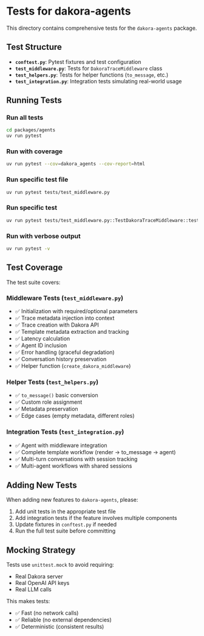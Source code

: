 # Tests for dakora-agents

This directory contains comprehensive tests for the `dakora-agents` package.

## Test Structure

- **`conftest.py`**: Pytest fixtures and test configuration
- **`test_middleware.py`**: Tests for `DakoraTraceMiddleware` class
- **`test_helpers.py`**: Tests for helper functions (`to_message`, etc.)
- **`test_integration.py`**: Integration tests simulating real-world usage

## Running Tests

### Run all tests

```bash
cd packages/agents
uv run pytest
```

### Run with coverage

```bash
uv run pytest --cov=dakora_agents --cov-report=html
```

### Run specific test file

```bash
uv run pytest tests/test_middleware.py
```

### Run specific test

```bash
uv run pytest tests/test_middleware.py::TestDakoraTraceMiddleware::test_middleware_initialization
```

### Run with verbose output

```bash
uv run pytest -v
```

## Test Coverage

The test suite covers:

### Middleware Tests (`test_middleware.py`)
- ✅ Initialization with required/optional parameters
- ✅ Trace metadata injection into context
- ✅ Trace creation with Dakora API
- ✅ Template metadata extraction and tracking
- ✅ Latency calculation
- ✅ Agent ID inclusion
- ✅ Error handling (graceful degradation)
- ✅ Conversation history preservation
- ✅ Helper function (`create_dakora_middleware`)

### Helper Tests (`test_helpers.py`)
- ✅ `to_message()` basic conversion
- ✅ Custom role assignment
- ✅ Metadata preservation
- ✅ Edge cases (empty metadata, different roles)

### Integration Tests (`test_integration.py`)
- ✅ Agent with middleware integration
- ✅ Complete template workflow (render → to_message → agent)
- ✅ Multi-turn conversations with session tracking
- ✅ Multi-agent workflows with shared sessions

## Adding New Tests

When adding new features to `dakora-agents`, please:

1. Add unit tests in the appropriate test file
2. Add integration tests if the feature involves multiple components
3. Update fixtures in `conftest.py` if needed
4. Run the full test suite before committing

## Mocking Strategy

Tests use `unittest.mock` to avoid requiring:
- Real Dakora server
- Real OpenAI API keys
- Real LLM calls

This makes tests:
- ✅ Fast (no network calls)
- ✅ Reliable (no external dependencies)
- ✅ Deterministic (consistent results)
